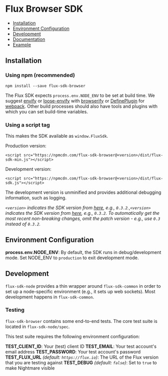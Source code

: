 # Flux Browser SDK

* [Installation](#installation)
* [Environment Configuration](#environment-configuration)
* [Development](#development)
* [Documentation](https://flux.gitbooks.io/flux-javascript-sdk/content/)
* [Example](https://github.com/fluxio/flux-sdk-js/tree/master/flux-sdk-example/example)

## Installation

### Using npm (recommended)

```
npm install --save flux-sdk-browser
```

The Flux SDK expects `process.env.NODE_ENV` to be set at build time. We suggest
[envify](https://github.com/hughsk/envify) or
[loose-envify](https://github.com/zertosh/loose-envify) with
[browserify](http://browserify.org/) or
[DefinePlugin](https://webpack.github.io/docs/list-of-plugins.html#defineplugin)
for [webpack](https://webpack.github.io). Other build processes should also have
tools and plugins with which you can set build-time variables.

### Using a script tag

This makes the SDK available as `window.FluxSdk`.

Production version:

```
<script src="https://npmcdn.com/flux-sdk-browser@<version>/dist/flux-sdk-min.js"></script>
```

Development version:

```
<script src="https://npmcdn.com/flux-sdk-browser@<version>/dist/flux-sdk.js"></script>
```

The development version is unminified and provides additional debugging
information, such as logging.

*`<version>` indicates the SDK version from
[here](/flux-sdk-browser/package.json), e.g., `0.3.2`.*,*`<version>` indicates
the SDK version from [here](/flux-sdk-browser/package.json), e.g., `0.3.2`.
To automatically get the most recent non-breaking changes, omit the patch
version - e.g., use `0.3` instead of `0.3.2`.*

## Environment Configuration

**process.env.NODE_ENV**: By default, the SDK runs in debug/development mode.
Set NODE_ENV to `production` to exit development mode.

## Development

`flux-sdk-node` provides a thin wrapper around `flux-sdk-common` in order to
set up a node-specific environment (e.g., it sets up web sockets). Most
development happens in `flux-sdk-common`.

### Testing

`flux-sdk-browser` contains some end-to-end tests. The core test suite is
located in `flux-sdk-node/spec`.

This test suite requires the following environment configuration:

**TEST_CLIENT_ID**: Your (test) client ID
**TEST_EMAIL**: Your test account's email address
**TEST_PASSWORD**: Your test account's password
**TEST_FLUX_URL** *(default: `https://flux.io`)*: The URL of the Flux version
that you are testing against
**TEST_DEBUG** *(default: `false`)*: Set to `true` to make Nightmare visible
